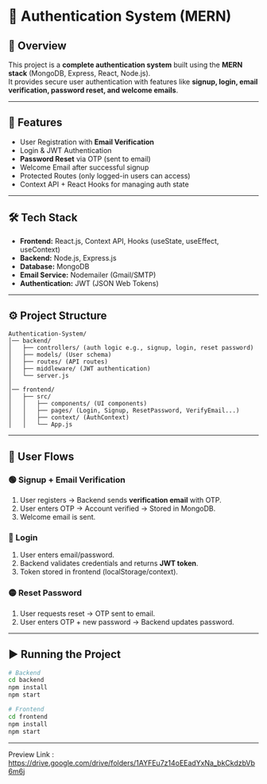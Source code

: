 # 🔐 Authentication System (MERN)

## 📌 Overview
This project is a **complete authentication system** built using the **MERN stack** (MongoDB, Express, React, Node.js).  
It provides secure user authentication with features like **signup, login, email verification, password reset, and welcome emails**.

---

## 🚀 Features
- User Registration with **Email Verification**  
- Login & JWT Authentication  
- **Password Reset** via OTP (sent to email)  
- Welcome Email after successful signup  
- Protected Routes (only logged-in users can access)  
- Context API + React Hooks for managing auth state  

---

## 🛠 Tech Stack
- **Frontend:** React.js, Context API, Hooks (useState, useEffect, useContext)  
- **Backend:** Node.js, Express.js  
- **Database:** MongoDB  
- **Email Service:** Nodemailer (Gmail/SMTP)  
- **Authentication:** JWT (JSON Web Tokens)  

---

## ⚙️ Project Structure
```
Authentication-System/
│── backend/
│   ├── controllers/ (auth logic e.g., signup, login, reset password)
│   ├── models/ (User schema)
│   ├── routes/ (API routes)
│   ├── middleware/ (JWT authentication)
│   └── server.js
│
│── frontend/
│   ├── src/
│   │   ├── components/ (UI components)
│   │   ├── pages/ (Login, Signup, ResetPassword, VerifyEmail...)
│   │   ├── context/ (AuthContext)
│   │   └── App.js
```

---

## 🔄 User Flows

### 🟢 Signup + Email Verification
1. User registers → Backend sends **verification email** with OTP.  
2. User enters OTP → Account verified → Stored in MongoDB.  
3. Welcome email is sent.  

### 🔵 Login
1. User enters email/password.  
2. Backend validates credentials and returns **JWT token**.  
3. Token stored in frontend (localStorage/context).  

### 🟡 Reset Password
1. User requests reset → OTP sent to email.  
2. User enters OTP + new password → Backend updates password.  

---

## ▶️ Running the Project
```bash
# Backend
cd backend
npm install
npm start

# Frontend
cd frontend
npm install
npm start
```

---

Preview Link : https://drive.google.com/drive/folders/1AYFEu7z14oEEadYxNa_bkCkdzbVb6m6j
